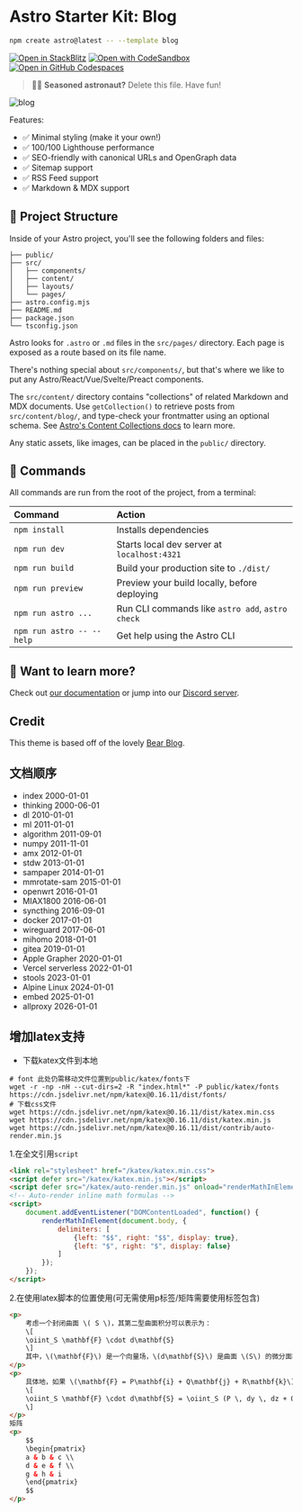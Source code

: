 # Astro Starter Kit: Blog

```sh
npm create astro@latest -- --template blog
```

[![Open in StackBlitz](https://developer.stackblitz.com/img/open_in_stackblitz.svg)](https://stackblitz.com/github/withastro/astro/tree/latest/examples/blog)
[![Open with CodeSandbox](https://assets.codesandbox.io/github/button-edit-lime.svg)](https://codesandbox.io/p/sandbox/github/withastro/astro/tree/latest/examples/blog)
[![Open in GitHub Codespaces](https://github.com/codespaces/badge.svg)](https://codespaces.new/withastro/astro?devcontainer_path=.devcontainer/blog/devcontainer.json)

> 🧑‍🚀 **Seasoned astronaut?** Delete this file. Have fun!

![blog](https://github.com/withastro/astro/assets/2244813/ff10799f-a816-4703-b967-c78997e8323d)

Features:

- ✅ Minimal styling (make it your own!)
- ✅ 100/100 Lighthouse performance
- ✅ SEO-friendly with canonical URLs and OpenGraph data
- ✅ Sitemap support
- ✅ RSS Feed support
- ✅ Markdown & MDX support

## 🚀 Project Structure

Inside of your Astro project, you'll see the following folders and files:

```text
├── public/
├── src/
│   ├── components/
│   ├── content/
│   ├── layouts/
│   └── pages/
├── astro.config.mjs
├── README.md
├── package.json
└── tsconfig.json
```

Astro looks for `.astro` or `.md` files in the `src/pages/` directory. Each page is exposed as a route based on its file name.

There's nothing special about `src/components/`, but that's where we like to put any Astro/React/Vue/Svelte/Preact components.

The `src/content/` directory contains "collections" of related Markdown and MDX documents. Use `getCollection()` to retrieve posts from `src/content/blog/`, and type-check your frontmatter using an optional schema. See [Astro's Content Collections docs](https://docs.astro.build/en/guides/content-collections/) to learn more.

Any static assets, like images, can be placed in the `public/` directory.

## 🧞 Commands

All commands are run from the root of the project, from a terminal:

| Command                   | Action                                           |
| :------------------------ | :----------------------------------------------- |
| `npm install`             | Installs dependencies                            |
| `npm run dev`             | Starts local dev server at `localhost:4321`      |
| `npm run build`           | Build your production site to `./dist/`          |
| `npm run preview`         | Preview your build locally, before deploying     |
| `npm run astro ...`       | Run CLI commands like `astro add`, `astro check` |
| `npm run astro -- --help` | Get help using the Astro CLI                     |

## 👀 Want to learn more?

Check out [our documentation](https://docs.astro.build) or jump into our [Discord server](https://astro.build/chat).

## Credit

This theme is based off of the lovely [Bear Blog](https://github.com/HermanMartinus/bearblog/).

## 文档顺序
- index             2000-01-01
- thinking          2000-06-01
- dl                2010-01-01
- ml                2011-01-01
- algorithm         2011-09-01
- numpy             2011-11-01
- amx               2012-01-01
- stdw              2013-01-01
- sampaper          2014-01-01
- mmrotate-sam      2015-01-01
- openwrt           2016-01-01
- MIAX1800          2016-06-01
- syncthing         2016-09-01
- docker            2017-01-01
- wireguard         2017-06-01
- mihomo            2018-01-01
- gitea             2019-01-01
- Apple Grapher     2020-01-01
- Vercel serverless 2022-01-01
- stools            2023-01-01
- Alpine Linux      2024-01-01
- embed             2025-01-01
- allproxy          2026-01-01


## 增加latex支持

- 下载katex文件到本地
```shell
# font 此处仍需移动文件位置到public/katex/fonts下
wget -r -np -nH --cut-dirs=2 -R "index.html*" -P public/katex/fonts https://cdn.jsdelivr.net/npm/katex@0.16.11/dist/fonts/
# 下载css文件
wget https://cdn.jsdelivr.net/npm/katex@0.16.11/dist/katex.min.css
wget https://cdn.jsdelivr.net/npm/katex@0.16.11/dist/katex.min.js
wget https://cdn.jsdelivr.net/npm/katex@0.16.11/dist/contrib/auto-render.min.js
```

1.在全文引用`script`
```html
<link rel="stylesheet" href="/katex/katex.min.css">
<script defer src="/katex/katex.min.js"></script>
<script defer src="/katex/auto-render.min.js" onload="renderMathInElement(document.body);"></script>
<!-- Auto-render inline math formulas -->
<script>
    document.addEventListener("DOMContentLoaded", function() {
        renderMathInElement(document.body, {
            delimiters: [
                {left: "$$", right: "$$", display: true},
                {left: "$", right: "$", display: false}
            ]
        });
    });
</script>
```

2.在使用latex脚本的位置使用(可无需使用p标签/矩阵需要使用标签包含)
```html
<p>
    考虑一个封闭曲面 \( S \)，其第二型曲面积分可以表示为：
    \[
    \oiint_S \mathbf{F} \cdot d\mathbf{S}
    \]
    其中，\(\mathbf{F}\) 是一个向量场，\(d\mathbf{S}\) 是曲面 \(S\) 的微分面积元素。
</p>
<p>
    具体地，如果 \(\mathbf{F} = P\mathbf{i} + Q\mathbf{j} + R\mathbf{k}\)，则积分可以展开为：
    \[
    \oiint_S \mathbf{F} \cdot d\mathbf{S} = \oiint_S (P \, dy \, dz + Q \, dz \, dx + R \, dx \, dy)
    \]
</p>
矩阵
<p>
    $$
    \begin{pmatrix}
    a & b & c \\
    d & e & f \\
    g & h & i
    \end{pmatrix}
    $$
</p>
```